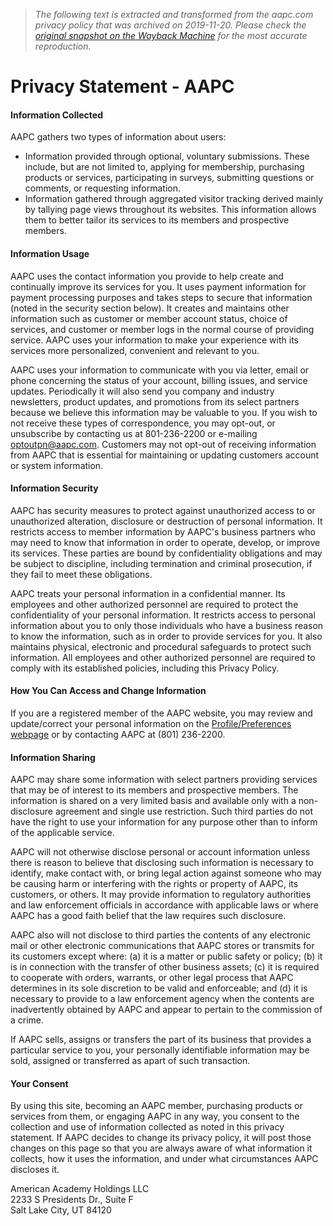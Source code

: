 > *The following text is extracted and transformed from the aapc.com privacy policy that was archived on 2019-11-20. Please check the [original snapshot on the Wayback Machine](https://web.archive.org/web/20191120011059id_/https%3A//www.aapc.com/policies/privacy-policy.aspx) for the most accurate reproduction.*

# Privacy Statement - AAPC

#### Information Collected 

AAPC gathers two types of information about users: 

  * Information provided through optional, voluntary submissions. These include, but are not limited to, applying for membership, purchasing products or services, participating in surveys, submitting questions or comments, or requesting information. 
  * Information gathered through aggregated visitor tracking derived mainly by tallying page views throughout its websites. This information allows them to better tailor its services to its members and prospective members. 



#### Information Usage 

AAPC uses the contact information you provide to help create and continually improve its services for you. It uses payment information for payment processing purposes and takes steps to secure that information (noted in the security section below). It creates and maintains other information such as customer or member account status, choice of services, and customer or member logs in the normal course of providing service. AAPC uses your information to make your experience with its services more personalized, convenient and relevant to you. 

AAPC uses your information to communicate with you via letter, email or phone concerning the status of your account, billing issues, and service updates. Periodically it will also send you company and industry newsletters, product updates, and promotions from its select partners because we believe this information may be valuable to you. If you wish to not receive these types of correspondence, you may opt-out, or unsubscribe by contacting us at 801-236-2200 or e-mailing [optoutpn@aapc.com](mailto:optoutpn@aapc.com). Customers may not opt-out of receiving information from AAPC that is essential for maintaining or updating customers account or system information. 

#### Information Security 

AAPC has security measures to protect against unauthorized access to or unauthorized alteration, disclosure or destruction of personal information. It restricts access to member information by AAPC's business partners who may need to know that information in order to operate, develop, or improve its services. These parties are bound by confidentiality obligations and may be subject to discipline, including termination and criminal prosecution, if they fail to meet these obligations. 

AAPC treats your personal information in a confidential manner. Its employees and other authorized personnel are required to protect the confidentiality of your personal information. It restricts access to personal information about you to only those individuals who have a business reason to know the information, such as in order to provide services for you. It also maintains physical, electronic and procedural safeguards to protect such information. All employees and other authorized personnel are required to comply with its established policies, including this Privacy Policy. 

#### How You Can Access and Change Information

If you are a registered member of the AAPC website, you may review and update/correct your personal information on the [Profile/Preferences webpage](https://web.archive.org/account/accountprofile.aspx) or by contacting AAPC at (801) 236-2200. 

#### Information Sharing 

AAPC may share some information with select partners providing services that may be of interest to its members and prospective members. The information is shared on a very limited basis and available only with a non-disclosure agreement and single use restriction. Such third parties do not have the right to use your information for any purpose other than to inform of the applicable service. 

AAPC will not otherwise disclose personal or account information unless there is reason to believe that disclosing such information is necessary to identify, make contact with, or bring legal action against someone who may be causing harm or interfering with the rights or property of AAPC, its customers, or others. It may provide information to regulatory authorities and law enforcement officials in accordance with applicable laws or where AAPC has a good faith belief that the law requires such disclosure. 

AAPC also will not disclose to third parties the contents of any electronic mail or other electronic communications that AAPC stores or transmits for its customers except where: (a) it is a matter or public safety or policy; (b) it is in connection with the transfer of other business assets; (c) it is required to cooperate with orders, warrants, or other legal process that AAPC determines in its sole discretion to be valid and enforceable; and (d) it is necessary to provide to a law enforcement agency when the contents are inadvertently obtained by AAPC and appear to pertain to the commission of a crime. 

If AAPC sells, assigns or transfers the part of its business that provides a particular service to you, your personally identifiable information may be sold, assigned or transferred as apart of such transaction. 

#### Your Consent 

By using this site, becoming an AAPC member, purchasing products or services from them, or engaging AAPC in any way, you consent to the collection and use of information collected as noted in this privacy statement. If AAPC decides to change its privacy policy, it will post those changes on this page so that you are always aware of what information it collects, how it uses the information, and under what circumstances AAPC discloses it. 

American Academy Holdings LLC  
2233 S Presidents Dr., Suite F  
Salt Lake City, UT 84120
